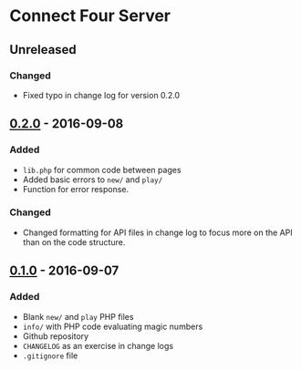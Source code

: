 # Connect Four Server

## Unreleased
### Changed
- Fixed typo in change log for version 0.2.0

## [0.2.0] - 2016-09-08
### Added
- `lib.php` for common code between pages
- Added basic errors to `new/` and `play/`
- Function for error response.

### Changed
- Changed formatting for API files in change log to focus more on the API than
on the code structure.

## [0.1.0] - 2016-09-07
### Added
- Blank `new/` and `play` PHP files
- `info/` with PHP code evaluating magic numbers
- Github repository
- `CHANGELOG` as an exercise in change logs
- `.gitignore` file

[0.2.0]: https://github.com/eseymour/connect-four-server/tree/v0.2.0
[0.1.0]: https://github.com/eseymour/connect-four-server/tree/v0.1.0
